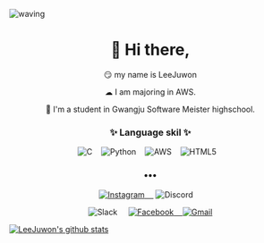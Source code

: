 
![waving](https://capsule-render.vercel.app/api?type=waving&height=200&text=Juwon!&fontAlign=80&fontAlignY=40&color=gradient)
<h1 align="center">👋 Hi there, </h1>
 <p align="center">
😏 my name is LeeJuwon
   <p align="center">☁ I am majoring in AWS.
 <p align="center">🏫 I'm a student in Gwangju Software Meister highschool.

<h3 align="center">✨ Language skil ✨ </h3>
 <p align="center">
<img alt="C" src="https://img.shields.io/badge/c-%2300599C.svg?style=for-the-badge&logo=c&logoColor=white"/>&nbsp;&nbsp;&nbsp;
<img alt="Python" src="https://img.shields.io/badge/python-%2314354C.svg?style=for-the-badge&logo=python&logoColor=white"/>&nbsp;&nbsp;&nbsp;
<img alt="AWS" src="https://img.shields.io/badge/AWS-%23FF9900.svg?style=for-the-badge&logo=amazon-aws&logoColor=white"/>&nbsp;&nbsp;&nbsp;
<img alt="HTML5" src="https://img.shields.io/badge/html-%23E34F26.svg?style=for-the-badge&logo=html5&logoColor=white"/>&nbsp;&nbsp;&nbsp;
</p>
<h3 align="center">•••</h3>
<p align="center" align="right">
 <a href="https://www.instagram.com/m_song_05/"><img alt="Instagram" src="https://img.shields.io/badge/instagram-%23E4405F.svg?style=for-thebadge&logo=Instagram&logoColor=white"/>
  &nbsp;&nbsp;&nbsp;</a>
 <img alt="Discord" src="https://img.shields.io/badge/이주원1120-%237289DA.svg?style=for-thebadge&logo=discord&logoColor=white"/>
  &nbsp;&nbsp;&nbsp;
  <p align="center" align="right">
  	<img alt="Slack" src="https://img.shields.io/badge/이주원-4A154B?style=for-thebadge&logo=slack&logoColor=white"/>
</a>&nbsp;&nbsp;&nbsp;
 <a href="https://www.facebook.com/profile.php?id=100007886291523"><img alt="Facebook" src="https://img.shields.io/badge/Facebook-%231877F2.svg?style=for-thebadge&logo=Facebook&logoColor=white"/>&nbsp;&nbsp;&nbsp;
  
  <img alt="Gmail" src="https://img.shields.io/badge/Gmail-D14836?style=for-thebadge&logo=gmail&logoColor=white"/>


</p>
  <p align="center" align="right">
 
 
 ![LeeJuwon's github stats](https://github-readme-stats.vercel.app/api?username=Msong1107&bg_color=30,e96443,904e95&title_color=fff&text_color=fff)</p>
<!--  
**Msong1107/Msong1107** is a ✨ _special_ ✨ repository because its `README.md` (this file) appears on your GitHub profile.
N
Here are some ideas to get you started:

- 🔭 I’m currently working on ...
- 🌱 I’m currently learning ...
- 👯 I’m looking to collaborate on ...
- 🤔 I’m looking for help with ...
- 💬 Ask me about ...
- 📫 How to reach me: ...
- 😄 Pronouns: ...
- ⚡ Fun fact: ...
-->
